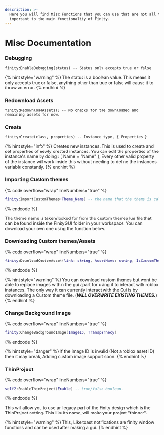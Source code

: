 ```yaml
---
description: >-
  Here you will find Misc Functions that you can use that are not all that
  important to the main functionality of Finity.
---
```


# Misc Documentation

### Debugging

```etlua
finity:EnableDebugging(status) -- Status only excepts true or false
```

{% hint style="warning" %}
The status is a boolean value. This means it only accepts true or false, anything other than true or false will cause it to throw an error.
{% endhint %}

### Redownload Assets

```etlua
finity:RedownloadAssets() -- No checks for the downloaded and remaining assets for now.
```

### Create

```etlua
finity:Create(class, properties) -- Instance type, { Properties }
```

{% hint style="info" %}
Creates new instances. This is used to create and set properties of newly created instances. You can edit the properties of the instance's name by doing : { Name = "Name" }, Every other valid property of the instance will work inside this without needing to define the instances variable constantly.
{% endhint %}

### Importing Custom themes

{% code overflow="wrap" lineNumbers="true" %}
```lua
finity:ImportCustomThemes(Theme_Name) -- the name that the theme is called.
```
{% endcode %}

The theme name is taken/looked for from the custom themes lua file that can be found inside the FinityGUI folder in your workspace. You can download your own one using the function below.

### Downloading Custom themes/Assets

{% code overflow="wrap" lineNumbers="true" %}
```lua
finity:DownloadCustomAsset(link: string, AssetName: string, IsCustomThemeFile: boolean)
```
{% endcode %}

{% hint style="warning" %}
You can download custom themes but wont be able to replace images within the gui apart for using it to interact with roblox instances. The only way it can currently interact with the Gui is by downloading a Custom theme file. (_**WILL OVERWRITE EXISTING THEMES.**_)
{% endhint %}

### Change Background Image

{% code overflow="wrap" lineNumbers="true" %}
```lua
finity:ChangeBackgroundImage(ImageID, Transparnecy)
```
{% endcode %}

{% hint style="danger" %}
If the image ID is invalid (Not a roblox asset ID) then it may break, Adding custom image support soon.
{% endhint %}

### ThinProject

{% code overflow="wrap" lineNumbers="true" %}
```lua
self2:EnableThinProject(Enable) -- true/false boolean.
```
{% endcode %}

This will allow you to use an legacy part of the Finity design which is the ThinProject setting. This like its name, will make your project "thinner".

{% hint style="warning" %}
This, Like toast notifications are finity window functions and can be used after making a gui.
{% endhint %}
